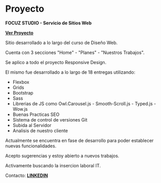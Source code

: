 # Proyecto

<strong>FOCUZ STUDIO - Servicio de Sitios Web </strong>

<a href="https://andresfernandez89.github.io/Proyecto-Final-Desarrollo-Web/" target="_blank"><strong>Ver Proyecto</strong><a/>

Sitio desarrollado a lo largo del curso de Diseño Web.

Cuenta con 3 secciones "Home" - "Planes" - "Nuestros Trabajos".

Se aplico a todo el proyecto Responsive Design.

El mismo fue desarrollado a lo largo de 18 entregas utilizando:
- Flexbox
- Grids
- Bootstrap
- Sass
- Librerias de JS como Owl.Carousel.js - Smooth-Scroll.js - Typed.js - Wow.js
- Buenas Practicas SEO
- Sistema de control de versiones Git
- Subida al Servidor
- Analisis de nuestro cliente

Actualmente se encuentra en fase de desarrollo para poder establecer nuevas funcionalidades.

Acepto sugerencias y estoy abierto a nuevos trabajos.

Activamente buscando la insercion laboral IT.

Contacto: <a href="https://www.linkedin.com/in/andresfernandezdeveloper/" target="_blank"><strong>LINKEDIN</strong><a/>
